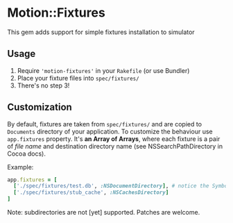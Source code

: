 # Motion::Fixtures

This gem adds support for simple fixtures installation to simulator

## Usage

1. Require `'motion-fixtures'` in your `Rakefile` (or use Bundler)
2. Place your fixture files into `spec/fixtures/`
3. There's no step 3!

## Customization

By default, fixtures are taken from `spec/fixtures/` and are copied to `Documents`
directory of your application. To customize the behaviour use `app.fixtures` property.
It's **an Array of Arrays**, where each fixture is a pair of *file name* and destination
directory name (see NSSearchPathDirectory in Cocoa docs).

Example:

```ruby
app.fixtures = [
  ['./spec/fixtures/test.db', :NSDocumentDirectory], # notice the Symbol
  ['./spec/fixtures/stub_cache', :NSCachesDirectory]
]
```

Note: subdirectories are not [yet] supported. Patches are welcome.
